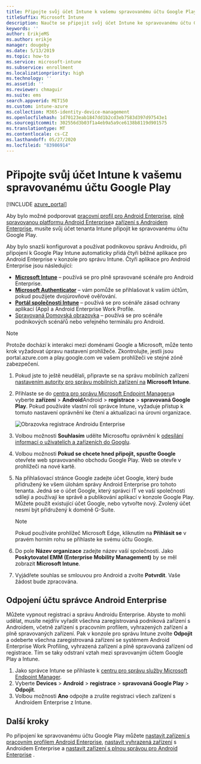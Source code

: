 ```yaml
---
title: Připojte svůj účet Intune k vašemu spravovanému účtu Google Play.
titleSuffix: Microsoft Intune
description: Naučte se připojit svůj účet Intune ke spravovanému účtu Google Play.
keywords: ''
author: ErikjeMS
ms.author: erikje
manager: dougeby
ms.date: 5/13/2019
ms.topic: how-to
ms.service: microsoft-intune
ms.subservice: enrollment
ms.localizationpriority: high
ms.technology: ''
ms.assetid: ''
ms.reviewer: chmaguir
ms.suite: ems
search.appverid: MET150
ms.custom: intune-azure
ms.collection: M365-identity-device-management
ms.openlocfilehash: 1d70123eab1847dd1b2cd3eb7583d397d97543e1
ms.sourcegitcommit: 302556d3b03f1a4eb9a5a9ce6138b8119d901575
ms.translationtype: MT
ms.contentlocale: cs-CZ
ms.lasthandoff: 05/27/2020
ms.locfileid: "83986914"
---
```

# <a name="connect-your-intune-account-to-your-managed-google-play-account"></a>Připojte svůj účet Intune k vašemu spravovanému účtu Google Play

[!INCLUDE [azure_portal](../includes/azure_portal.md)]

Aby bylo možné podporovat [pracovní profil pro Android Enterprise](android-work-profile-enroll.md), [plně spravovanou platformu Android Enterprise](android-fully-managed-enroll.md)a [zařízení s Androidem Enterprise](android-kiosk-enroll.md), musíte svůj účet tenanta Intune připojit ke spravovanému účtu Google Play.  

Aby bylo snazší konfigurovat a používat podnikovou správu Androidu, při připojení k Google Play Intune automaticky přidá čtyři běžné aplikace pro Android Enterprise v konzole pro správu Intune. Čtyři aplikace pro Android Enterprise jsou následující:

- **[Microsoft Intune](https://play.google.com/store/apps/details?id=com.microsoft.intune)** – používá se pro plně spravované scénáře pro Android Enterprise.
- **[Microsoft Authenticator](https://play.google.com/store/apps/details?id=com.azure.authenticator)** – vám pomůže se přihlašovat k vašim účtům, pokud použijete dvojúrovňové ověřování.
- **[Portál společnosti Intune](https://play.google.com/store/apps/details?id=com.microsoft.windowsintune.companyportal)** – používá se pro scénáře zásad ochrany aplikací (App) a Android Enterprise Work Profile.
- [Spravovaná Domovská obrazovka](https://play.google.com/store/apps/details?id=com.microsoft.launcher.enterprise) – používá se pro scénáře podnikových scénářů nebo veřejného terminálu pro Android.

> [!NOTE]
> Protože dochází k interakci mezi doménami Google a Microsoft, může tento krok vyžadovat úpravu nastavení prohlížeče.  Zkontrolujte, jestli jsou portal.azure.com a play.google.com ve vašem prohlížeči ve stejné zóně zabezpečení.

1. Pokud jste to ještě neudělali, připravte se na správu mobilních zařízení [nastavením autority pro správu mobilních zařízení na](../fundamentals/mdm-authority-set.md) **Microsoft Intune**.
2. Přihlaste se do [centra pro správu Microsoft Endpoint Manageru](https://go.microsoft.com/fwlink/?linkid=2109431)a vyberte **zařízení**  >  **Android**Android  >  **registrace**  >  **spravovaná Google Play**.  Pokud používáte vlastní roli správce Intune, vyžaduje přístup k tomuto nastavení oprávnění ke čtení a aktualizaci na úrovni organizace.
   
   ![Obrazovka registrace Androidu Enterprise](./media/connect-intune-android-enterprise/android-work-bind.png)

3. Volbou možnosti **Souhlasím** udělte Microsoftu oprávnění k [odesílání informací o uživatelích a zařízeních do Googlu](../protect/data-intune-sends-to-google.md). 
   
4. Volbou možnosti **Pokud se chcete hned připojit, spusťte Google** otevřete web spravovaného obchodu Google Play. Web se otevře v prohlížeči na nové kartě.
  
5. Na přihlašovací stránce Google zadejte účet Google, který bude přidružený ke všem úlohám správy Android Enterprise pro tohoto tenanta. Jedná se o účet Google, který správci IT ve vaší společnosti sdílejí a používají ke správě a publikování aplikací v konzole Google Play. Můžete použít existující účet Google, nebo vytvořte nový. Zvolený účet nesmí být přidružený k doméně G-Suite.
    
    > [!Note]
    > Pokud používáte prohlížeč Microsoft Edge, kliknutím na **Přihlásit se** v pravém horním rohu se přihlaste ke svému účtu Google.

6. Do pole **Název organizace** zadejte název vaší společnosti. Jako **Poskytovatel EMM (Enterprise Mobility Management)** by se měl zobrazit **Microsoft Intune**.

7. Vyjádřete souhlas se smlouvou pro Android a zvolte **Potvrdit**. Vaše žádost bude zpracována.

## <a name="disconnect-your-android-enterprise-administrative-account"></a>Odpojení účtu správce Android Enterprise

Můžete vypnout registraci a správu Androidu Enterprise. Abyste to mohli udělat, musíte nejdřív vyřadit všechna zaregistrovaná podniková zařízení s Androidem, včetně zařízení s pracovním profilem, vyhrazených zařízení a plně spravovaných zařízení. Pak v konzole pro správu Intune zvolte **Odpojit** a odeberte všechna zaregistrovaná zařízení se systémem Android Enterprise Work Profiling, vyhrazená zařízení a plně spravovaná zařízení od registrace. Tím se taky odstraní vztah mezi spravovaným účtem Google Play a Intune.

1. Jako správce Intune se přihlaste k [centru pro správu služby Microsoft Endpoint Manager](https://go.microsoft.com/fwlink/?linkid=2109431).
2. Vyberte **Devices**  >  **Android**  >  **registrace**  >  **spravovaná Google Play**  >  **Odpojit**.
3. Volbou možnosti **Ano** odpojte a zrušte registraci všech zařízení s Androidem Enterprise z Intune.

## <a name="next-steps"></a>Další kroky

Po připojení ke spravovanému účtu Google Play můžete [nastavit zařízení s pracovním profilem Android Enterprise](android-work-profile-enroll.md), [nastavit vyhrazená zařízení](android-kiosk-enroll.md) s Androidem Enterprise a [nastavit zařízení s plnou správou pro Android Enterprise](android-fully-managed-enroll.md) .
